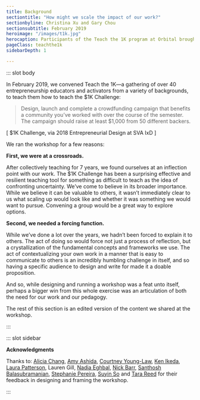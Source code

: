 ```yaml
---
title: Background
sectiontitle: "How might we scale the impact of our work?"
sectionbyline: Christina Xu and Gary Chou
sectionsubtitle: February 2019
heroimage: "/images/t1k.jpg"
herocaption: Participants of the Teach the 1K program at Orbital brought together entrepreneurship teachers, coaches and activators.
pageClass: teachthe1k
sidebarDepth: 1

---
```


<Teach1K/>

::: slot body


In February 2019, we convened Teach the 1K—a gathering of over 40 entrepreneurship educators and activators from a variety of backgrounds, to teach them how to teach the $1K Challenge:

> Design, launch and complete a crowdfunding campaign that benefits a community you’ve worked with over the course of the semester.  The campaign should raise at least $1,000 from 50 different backers.

[ $1K Challenge, via 2018 Entrepreneurial Design at SVA IxD  ]

We ran the workshop for a few reasons:

**First, we were at a crossroads.**

After collectively teaching for 7 years, we found ourselves at an inflection point with our work.  The $1K Challenge has been a surprising effective and resilient teaching tool for something as difficult to teach as the idea of confronting uncertainty.  We’ve come to believe in its broader importance.  While we believe it can be valuable to others, it wasn’t immediately clear to us what scaling up would look like and whether it was something we would want to pursue.  Convening a group would be a great way to explore options.

**Second, we needed a forcing function.**

While we’ve done a lot over the years, we hadn’t been forced to explain it to others.  The act of doing so would force not just a process of reflection, but a crystallization of the fundamental concepts and frameworks we use.  The act of contextualizing your own work in a manner that is easy to communicate to others is an incredibly humbling challenge in itself, and so having a specific audience to design and write for made it a doable proposition.

And so, while designing and running a workshop was a feat unto itself, perhaps a bigger win from this whole exercise was an articulation of both the need for our work and our pedagogy.

The rest of this section is an edited version of the content we shared at the workshop.

:::


::: slot sidebar

**Acknowledgments**

Thanks to: [Alicia Chang](https://twitter.com/aliciac), [Amy Ashida](https://twitter.com/amyashida), [Courtney Young-Law](https://twitter.com/cyounglaw), [Ken Ikeda](https://twitter.com/civicip), [Laura Patterson](https://twitter.com/laurepat), Lauren Gill, [Nadia Eghbal](https://twitter.com/nayafia), [Nick Barr](https://twitter.com/nsbarr), [Santhosh Balasubramanian](https://twitter.com/balasubramaniac), [Stephanie Pereira](https://twitter.com/happeness), [Suyin So](https://twitter.com/suyinso) and [Tara Reed](https://twitter.com/tarareed_) for their feedback in designing and framing the workshop.

:::
